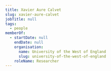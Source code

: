 ```yaml
---
title: Xavier Aure Calvet
slug: xavier-aure-calvet
jobTitle: null
tags:
  - people
memberOf:
  - startDate: null
    endDate: null
    organisation:
      name: University of the West of England
      slug: university-of-the-west-of-england
    roleName: Researcher
---
```


